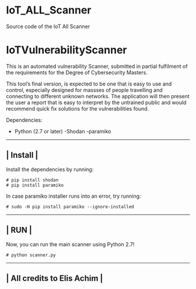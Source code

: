 # IoT_ALL_Scanner
Source code of the IoT All Scanner

# IoTVulnerabilityScanner
This is an automated vulnerability Scanner, submitted in partial fulfilment of the requirements for the Degree of Cybersecurity Masters.


This tool’s final version, is expected to be one that is easy to use and control, especially designed for massses of people travelling and connecting to different unknown networks. The application will then present the user a report that is easy to interpret by the untrained public and would recommend quick fix solutions for the vulnerabilities found. 

Dependencies:
- Python (2.7 or later)
-Shodan
-paramiko
 
--------------
|  Install   |
--------------
Install the dependencies by running:

    # pip install shodan
    # pip install paramiko

In case paramiko installer runs into an error, try running:

    # sudo -H pip install paramiko --ignore-installed
    
    
-----------
|   RUN   |
-----------
 Now, you can run the main scanner using Python 2.7!
 
    # python scanner.py
   
   
-------------------------------
|  All credits to Elis Achim  |
-------------------------------
